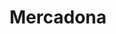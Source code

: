 ---
title: "Mercadona"
url: /ciudad-real/mercadona-calle-inmaculada-concepcion/
shop: Supermarkt
---